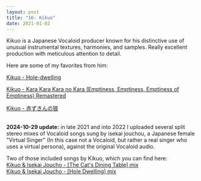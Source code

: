 ```yaml
---
layout: post
title: "16: Kikuo"
date: 2021-01-02
---
```


Kikuo is a Japanese Vocaloid producer known for his distinctive use of unusual instrumental textures, harmonies, and samples. Really excellent production with meticulous attention to detail.

Here are some of my favorites from him:

[Kikuo - Hole-dwelling](https://www.youtube.com/watch?v=I15sK7dNMOM)  

[Kikuo - Kara Kara Kara no Kara (Emptiness, Emptiness, Emptiness of Emptiness) Remastered](https://www.youtube.com/watch?v=hL75gQUcu0A)  

[Kikuo - 赤ずきんの狼](https://www.youtube.com/watch?v=M8k61RpfZEk)  
<br>

**2024-10-29 update:** in late 2021 and into 2022 I uploaded several split stereo mixes of Vocaloid songs sung by isekai jouchou, a Japanese female "Virtual Singer" (In this case not a Vocaloid, but rather a real singer who uses a virtual persona), against the original Vocaloid audio.

Two of those included songs by Kikuo, which you can find here:  
[Kikuo & Isekai Joucho - [The Cat's Dining Table] mix](https://youtu.be/xphVBBLUqOA)  
[Kikuo & Isekai Joucho - [Hole Dwelling] mix ](https://youtu.be/SR9Us40Nte8)